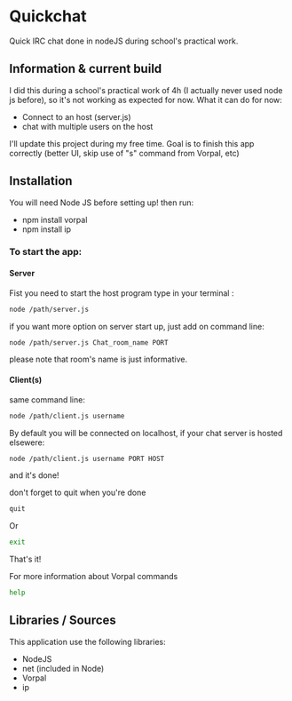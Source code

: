 # Quickchat
Quick IRC chat done in nodeJS during school's practical work.

## Information & current build
I did this during a school's practical work of 4h (I actually never used node js before), so it's not working as expected for now.
What it can do for now:
- Connect to an host (server.js)
- chat with multiple users on the host

I'll update this project during my free time. Goal is to finish this app correctly (better UI, skip use of "s" command from Vorpal, etc)

## Installation
You will need Node JS before setting up!
then run:
- npm install vorpal
- npm install ip


### To start the app:
#### Server
Fist you need to start the host program
type in your terminal : 
```bash
node /path/server.js
```
if you want more option on server start up, just add on command line:
```bash
node /path/server.js Chat_room_name PORT
```
please note that room's name is just informative.

#### Client(s)
same command line: 
```bash
node /path/client.js username
```
By default you will be connected on localhost, if your chat server is hosted elsewere:
```bash
node /path/client.js username PORT HOST
```

and it's done!

don't forget to quit when you're done
```bash
quit
```
Or
```bash
exit
```

That's it!

For more information about Vorpal commands
```bash
help
```

## Libraries / Sources
This application use the following libraries:
- NodeJS
- net (included in Node)
- Vorpal
- ip